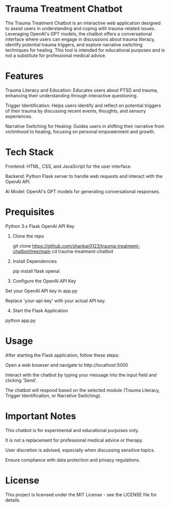 # Trauma Treatment Chatbot

The Trauma Treatment Chatbot is an interactive web application designed to assist users in understanding and coping with trauma-related issues. Leveraging OpenAI's GPT models, the chatbot offers a conversational interface where users can engage in discussions about trauma literacy, identify potential trauma triggers, and explore narrative switching techniques for healing. This tool is intended for educational purposes and is not a substitute for professional medical advice.

# Features
Trauma Literacy and Education: Educates users about PTSD and trauma, enhancing their understanding through interactive questioning.

Trigger Identification: Helps users identify and reflect on potential triggers of their trauma by discussing recent events, thoughts, and sensory experiences.

Narrative Switching for Healing: Guides users in shifting their narrative from victimhood to healing, focusing on personal empowerment and growth.

# Tech Stack
Frontend: HTML, CSS, and JavaScript for the user interface.

Backend: Python Flask server to handle web requests and interact with the OpenAI API.

AI Model: OpenAI's GPT models for generating conversational responses.

# Prequisites

Python 3.x
Flask
OpenAI API Key

1. Clone the repo

    git clone https://github.com/shankar0123/trauma-treatment-chatbot/tree/main
    cd trauma-treatment-chatbot

2. Install Dependencies

   pip install flask openai

3. Configure the OpenAI API Key

Set your OpenAI API key in app.py

Replace 'your-api-key' with your actual API key.

4. Start the Flask Application

python app.py

# Usage

After starting the Flask application, follow these steps:

Open a web browser and navigate to http://localhost:5000

Interact with the chatbot by typing your message into the input field and clicking 'Send'.

The chatbot will respond based on the selected module (Trauma Literacy, Trigger Identification, or Narrative Switching).


# Important Notes

This chatbot is for experimental and educational purposes only.

It is not a replacement for professional medical advice or therapy.

User discretion is advised, especially when discussing sensitive topics.

Ensure compliance with data protection and privacy regulations.


# License
This project is licensed under the MIT License - see the LICENSE file for details.
